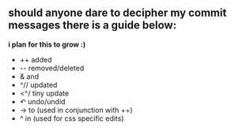 ## should anyone dare to decipher my commit messages there is a guide below:
**i plan for this to grow :)**

- ++ added
- -- removed/deleted
- & and
- ^// updated
- <^/ tiny update
- ↶ undo/undid
- → to (used in conjunction with ++)
- ^ in (used for css specific edits)
